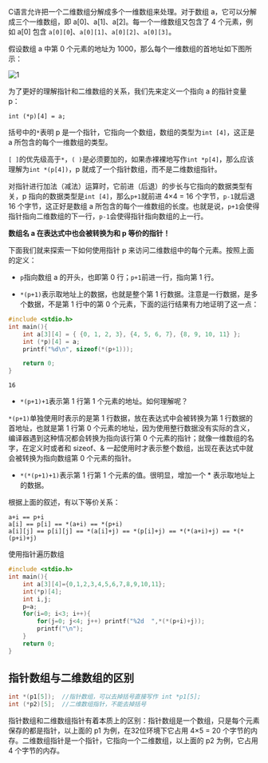 
C语言允许把一个二维数组分解成多个一维数组来处理。对于数组 a，它可以分解成三个一维数组，即 a[0]、a[1]、a[2]。每一个一维数组又包含了 4 个元素，例如 a[0] 包含 `a[0][0`]、`a[0][1]`、`a[0][2]`、`a[0][3]`。

假设数组 a 中第 0 个元素的地址为 1000，那么每个一维数组的首地址如下图所示：

![1](https://images-1302683597.cos.ap-nanjing.myqcloud.com/images/StudyNotes/C/images_20220327230829.png)

为了更好的理解指针和二维数组的关系，我们先来定义一个指向 a 的指针变量 p：

`int (*p)[4] = a;`

括号中的`*`表明 p 是一个指针，它指向一个数组，数组的类型为`int [4]`，这正是 a 所包含的每个一维数组的类型。

`[ ]`的优先级高于`*`，`( )`是必须要加的，如果赤裸裸地写作`int *p[4]`，那么应该理解为`int *(p[4])`，p 就成了一个指针数组，而不是二维数组指针。

对指针进行加法（减法）运算时，它前进（后退）的步长与它指向的数据类型有关，p 指向的数据类型是`int [4]`，那么`p+1`就前进 4×4 = 16 个字节，`p-1`就后退 16 个字节，这正好是数组 a 所包含的每个一维数组的长度。也就是说，`p+1`会使得指针指向二维数组的下一行，`p-1`会使得指针指向数组的上一行。

**数组名 a 在表达式中也会被转换为和 p 等价的指针！**


下面我们就来探索一下如何使用指针 p 来访问二维数组中的每个元素。按照上面的定义：

- `p`指向数组 a 的开头，也即第 0 行；`p+1`前进一行，指向第 1 行。

-  `*(p+1)`表示取地址上的数据，也就是整个第 1 行数据。注意是一行数据，是多个数据，不是第 1 行中的第 0 个元素，下面的运行结果有力地证明了这一点：

```c
#include <stdio.h>
int main(){
    int a[3][4] = { {0, 1, 2, 3}, {4, 5, 6, 7}, {8, 9, 10, 11} };
    int (*p)[4] = a;
    printf("%d\n", sizeof(*(p+1)));

    return 0;
}
```

```
16
```

- `*(p+1)+1`表示第 1 行第 1 个元素的地址。如何理解呢？

`*(p+1)`单独使用时表示的是第 1 行数据，放在表达式中会被转换为第 1 行数据的首地址，也就是第 1 行第 0 个元素的地址，因为使用整行数据没有实际的含义，编译器遇到这种情况都会转换为指向该行第 0 个元素的指针；就像一维数组的名字，在定义时或者和 sizeof、& 一起使用时才表示整个数组，出现在表达式中就会被转换为指向数组第 0 个元素的指针。

- `*(*(p+1)+1)`表示第 1 行第 1 个元素的值。很明显，增加一个 * 表示取地址上的数据。

根据上面的叙述，有以下等价关系：

```
a+i == p+i
a[i] == p[i] == *(a+i) == *(p+i)
a[i][j] == p[i][j] == *(a[i]+j) == *(p[i]+j) == *(*(a+i)+j) == *(*(p+i)+j)
```

使用指针遍历数组

```c
#include <stdio.h>
int main(){
    int a[3][4]={0,1,2,3,4,5,6,7,8,9,10,11};
    int(*p)[4];
    int i,j;
    p=a;
    for(i=0; i<3; i++){
        for(j=0; j<4; j++) printf("%2d  ",*(*(p+i)+j));
        printf("\n");
    }
    return 0;
}
```

## 指针数组与二维数组的区别

```c
int *(p1[5]);  //指针数组，可以去掉括号直接写作 int *p1[5];
int (*p2)[5];  //二维数组指针，不能去掉括号
```

指针数组和二维数组指针有着本质上的区别：指针数组是一个数组，只是每个元素保存的都是指针，以上面的 p1 为例，在32位环境下它占用 4×5 = 20 个字节的内存。二维数组指针是一个指针，它指向一个二维数组，以上面的 p2 为例，它占用 4 个字节的内存。